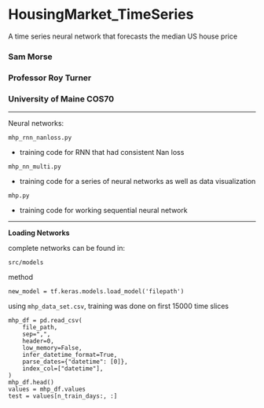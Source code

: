# HousingMarket_TimeSeries
A time series neural network that forecasts the median US house price
### Sam Morse
### Professor Roy Turner
### University of Maine COS70
---
Neural networks:

`mhp_rnn_nanloss.py`
- training code for RNN that had consistent Nan loss

`mhp_nn_multi.py`
- training code for a series of neural networks as well as data visualization

`mhp.py`
- training code for working sequential neural network

---

**Loading Networks**

complete networks can be found in:

`src/models`

method

`new_model = tf.keras.models.load_model('filepath')`

using `mhp_data_set.csv`, training was done on first 15000 time slices

```
mhp_df = pd.read_csv(
    file_path,
    sep=",",
    header=0,
    low_memory=False,
    infer_datetime_format=True,
    parse_dates={"datetime": [0]},
    index_col=["datetime"],
)
mhp_df.head()
values = mhp_df.values
test = values[n_train_days:, :]
```
